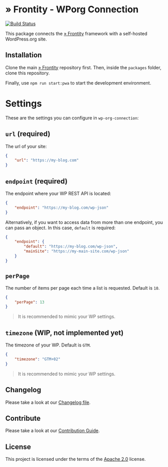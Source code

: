 # » Frontity - WPorg Connection

[![Build Status](https://travis-ci.org/frontity/wp-org-connection.svg?branch=master)](https://travis-ci.org/frontity/wp-org-connection)

This package connects the [» Frontity](https://github.com/frontity/frontity) framework with a self-hosted WordPress.org site.

## Installation

Clone the main [» Frontity](https://github.com/frontity/frontity) repository first. Then, inside the `packages` folder, clone this repository.

Finally, use `npm run start:pwa` to start the development environment.

# Settings

These are the settings you can configure in `wp-org-connection`:

## `url` (required)

The url of your site:

```json
{
    "url": "https://my-blog.com"
}
```

## `endpoint` (required)

The endpoint where your WP REST API is located:

```json
{
    "endpoint": "https://my-blog.com/wp-json"
}
```

Alternatively, if you want to access data from more than one endpoint, you can pass an object. In this case, `default` is required:

```json
{
    "endpoint": {
        "default": "https://my-blog.com/wp-json",
        "mainSite": "https://my-main-site.com/wp-json"
    }
}
```

## `perPage`

The number of items per page each time a list is requested. Default is `10`.

```json
{
    "perPage": 13
}
```

> It is recommended to mimic your WP settings.

## `timezone` (WIP, not implemented yet)

The timezone of your WP. Default is `GTM`. 

```json
{
    "timezone": "GTM+02"
}
```

> It is recommended to mimic your WP settings.


## Changelog

Please take a look at our [Changelog file](https://github.com/frontity/wp-org-connection/blob/master/CHANGELOG.md).

## Contribute

Please take a look at our [Contribution Guide](https://github.com/frontity/contribute).

## License

This project is licensed under the terms of the [Apache 2.0](https://github.com/frontity/wp-org-connection/blob/master/LICENSE) license.
